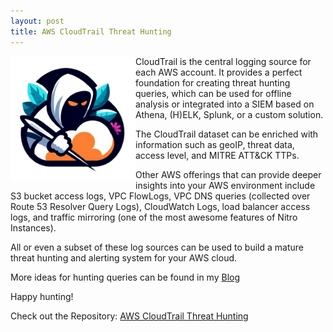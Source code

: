 ```yaml
---
layout: post
title: AWS CloudTrail Threat Hunting 
---
```




<img height="200" align="left" src="https://github.com/BenjiTrapp/aws-threat-hunting/raw/main/static/aws-threathunting.png">
CloudTrail is the central logging source for each AWS account. It provides a perfect foundation for creating threat hunting queries, which can be used for offline analysis or integrated into a SIEM based on Athena, (H)ELK, Splunk, or a custom solution.

The CloudTrail dataset can be enriched with information such as geoIP, threat data, access level, and MITRE ATT&CK TTPs.

Other AWS offerings that can provide deeper insights into your AWS environment include S3 bucket access logs, VPC FlowLogs, VPC DNS queries (collected over Route 53 Resolver Query Logs), CloudWatch Logs, load balancer access logs, and traffic mirroring (one of the most awesome features of Nitro Instances).

All or even a subset of these log sources can be used to build a mature threat hunting and alerting system for your AWS cloud.

More ideas for hunting queries can be found in my [Blog](https://benjitrapp.github.io/defenses/2023-06-30-AWS-cloudtrail-ir/)

Happy hunting!

Check out the Repository: [AWS CloudTrail Threat Hunting](https://github.com/BenjiTrapp/aws-threat-hunting)
